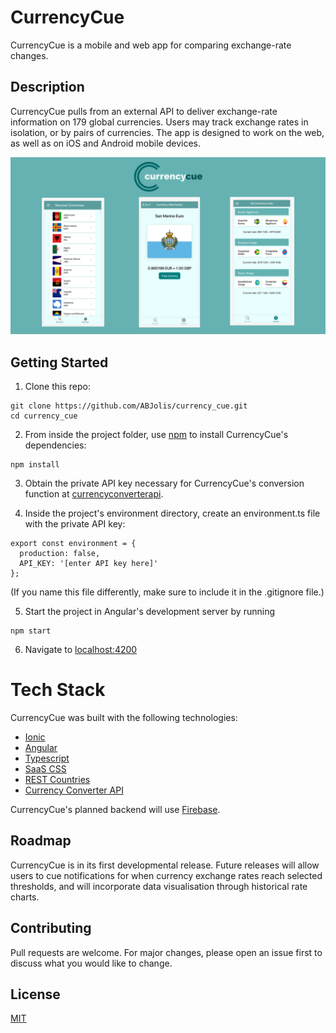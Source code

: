 # CurrencyCue

CurrencyCue is a mobile and web app for comparing exchange-rate changes.

## Description

CurrencyCue pulls from an external API to deliver exchange-rate information on 179 global currencies. Users may track exchange rates in isolation, or by pairs of currencies. The app is designed to work on the web, as well as on iOS and Android mobile devices.

![CurrencyCue User Flow](<https://github.com/ABJolis/currency_cue/raw/master/src/assets/Untitled%20design%20(11).png>)

## Getting Started

1. Clone this repo:

```
git clone https://github.com/ABJolis/currency_cue.git
cd currency_cue
```

2. From inside the project folder, use [npm](https://npmjs.com/) to install CurrencyCue's dependencies:

```
npm install
```

3. Obtain the private API key necessary for CurrencyCue's conversion function at [currencyconverterapi](https://www.currencyconverterapi.com/).

4. Inside the project's environment directory, create an environment.ts file with the private API key:

```
export const environment = {
  production: false,
  API_KEY: '[enter API key here]'
};
```

(If you name this file differently, make sure to include it in the .gitignore file.)

5. Start the project in Angular's development server by running

```
npm start
```

6. Navigate to [localhost:4200](http://localhost:4200/currencies/)

# Tech Stack

CurrencyCue was built with the following technologies:

- [Ionic](https://ionicframework.com/)
- [Angular](https://angular.io/)
- [Typescript](https://www.typescriptlang.org/)
- [SaaS CSS](https://sass-lang.com/)
- [REST Countries](https://restcountries.eu/)
- [Currency Converter API](https://www.currencyconverterapi.com/)

CurrencyCue's planned backend will use [Firebase](https://firebase.google.com/).

## Roadmap

CurrencyCue is in its first developmental release. Future releases will allow users to cue notifications for when currency exchange rates reach selected thresholds, and will incorporate data visualisation through historical rate charts.

## Contributing

Pull requests are welcome. For major changes, please open an issue first to discuss what you would like to change.

## License

[MIT](https://choosealicense.com/licenses/mit/)
